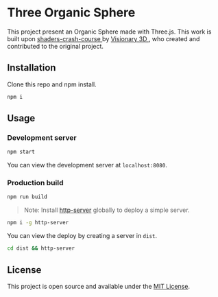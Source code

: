 # Three Organic Sphere

This project present an Organic Sphere made with Three.js. 
This work is built upon [shaders-crash-course ](https://github.com/visionary-3d/shaders-crash-course) by [Visionary 3D ](https://github.com/visionary-3d), who created and contributed to the original project.


## Installation

Clone this repo and npm install.

```bash
npm i
```

## Usage

### Development server

```bash
npm start
```

You can view the development server at `localhost:8080`.

### Production build

```bash
npm run build
```

> Note: Install [http-server](https://www.npmjs.com/package/http-server) globally to deploy a simple server.

```bash
npm i -g http-server
```

You can view the deploy by creating a server in `dist`.

```bash
cd dist && http-server
```


## License

This project is open source and available under the [MIT License](LICENSE).